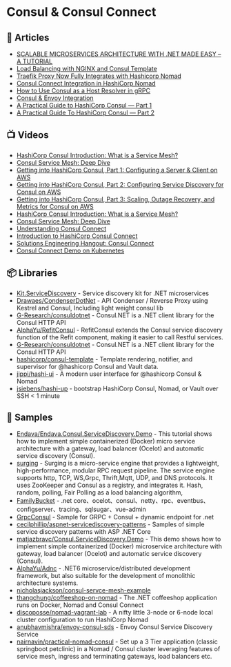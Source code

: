 
# Consul & Consul Connect

## 📕 Articles
- [SCALABLE MICROSERVICES ARCHITECTURE WITH .NET MADE EASY – A TUTORIAL](https://www.endava.com/en/blog/Engineering/2022/Scalable-Microservices-Architecture-with-NET-Made-Easy-a-Tutorial)
- [Load Balancing with NGINX and Consul Template](https://learn.hashicorp.com/tutorials/consul/load-balancing-nginx)
- [Traefik Proxy Now Fully Integrates with Hashicorp Nomad](https://traefik.io/blog/traefik-proxy-fully-integrates-with-hashicorp-nomad/)
- [Consul Connect Integration in HashiCorp Nomad](https://www.hashicorp.com/blog/consul-connect-integration-in-hashicorp-nomad)
- [How to Use Consul as a Host Resolver in gRPC](https://hackernoon.com/how-to-use-consul-as-a-host-resolver-in-grpc)
- [Consul & Envoy Integration](https://stackoverflow.com/questions/59114004/consul-envoy-integration)
- [A Practical Guide to HashiCorp Consul — Part 1](https://medium.com/velotio-perspectives/a-practical-guide-to-hashicorp-consul-part-1-5ee778a7fcf4)
- [A Practical Guide To HashiCorp Consul — Part 2](https://medium.com/velotio-perspectives/a-practical-guide-to-hashicorp-consul-part-2-3c0ebc0351e8)
## 📺 Videos
- [HashiCorp Consul Introduction: What is a Service Mesh?](https://www.youtube.com/watch?v=UpR-3GBTKsk)
- [Consul Service Mesh: Deep Dive](https://www.youtube.com/watch?v=Aq1uTozNajI)
- [Getting into HashiCorp Consul, Part 1: Configuring a Server & Client on AWS](https://www.youtube.com/watch?v=_lIJg0c5les)
- [Getting into HashiCorp Consul, Part 2: Configuring Service Discovery for Consul on AWS](https://www.youtube.com/watch?v=2PUMjq9-dyk)
- [Getting into HashiCorp Consul, Part 3: Scaling, Outage Recovery, and Metrics for Consul on AWS](https://www.youtube.com/watch?v=_lIJg0c5les)
- [HashiCorp Consul Introduction: What is a Service Mesh?](https://www.youtube.com/watch?v=UpR-3GBTKsk)
- [Consul Service Mesh: Deep Dive](https://www.youtube.com/watch?v=Aq1uTozNajI)
- [Understanding Consul Connect](https://www.youtube.com/watch?v=UpR-3GBTKsk)
- [Introduction to HashiCorp Consul Connect](https://www.youtube.com/watch?v=8T8t4-hQY74)
- [Solutions Engineering Hangout: Consul Connect](https://www.youtube.com/watch?v=QGuzMNC7vnc)
- [Consul Connect Demo on Kubernetes](https://www.youtube.com/watch?v=NEEnUnjheI4)

## 📦 Libraries
- [Kit.ServiceDiscovery](https://github.com/Chatham/Kit.ServiceDiscovery) - Service discovery kit for .NET microservices
- [Drawaes/CondenserDotNet](https://github.com/Drawaes/CondenserDotNet) - API Condenser / Reverse Proxy using Kestrel and Consul, Including light weight consul lib
- [G-Research/consuldotnet](https://github.com/G-Research/consuldotnet) - Consul.NET is a .NET client library for the Consul HTTP API
- [AlphaYu/RefitConsul](https://github.com/AlphaYu/RefitConsul) - RefitConsul extends the Consul service discovery function of the Refit component, making it easier to call Restful services.
- [G-Research/consuldotnet](https://github.com/G-Research/consuldotnet) - Consul.NET is a .NET client library for the Consul HTTP API
- [hashicorp/consul-template](https://github.com/hashicorp/consul-template) - Template rendering, notifier, and supervisor for @hashicorp Consul and Vault data.
- [jippi/hashi-ui](https://github.com/jippi/hashi-ui) - A modern user interface for @hashicorp Consul & Nomad
- [jsiebens/hashi-up](https://github.com/jsiebens/hashi-up) - bootstrap HashiCorp Consul, Nomad, or Vault over SSH < 1 minute
## 🚀 Samples
- [Endava/Endava.Consul.ServiceDiscovery.Demo](https://github.com/Endava/Endava.Consul.ServiceDiscovery.Demo) - This tutorial shows how to implement simple containerized (Docker) micro service architecture with a gateway, load balancer (Ocelot) and automatic service discovery (Consul).
- [surging](https://github.com/fanliang11/surging) - Surging is a micro-service engine that provides a lightweight, high-performance, modular RPC request pipeline. The service engine supports http, TCP, WS,Grpc, Thrift,Mqtt, UDP, and DNS protocols. It uses ZooKeeper and Consul as a registry, and integrates it. Hash, random, polling, Fair Polling as a load balancing algorithm,
- [FamilyBucket](https://github.com/q315523275/FamilyBucket) - .net core、ocelot、consul、netty、rpc、eventbus、configserver、tracing、sqlsugar、vue-admin
- [GrpcConsul](https://github.com/pchalamet/GrpcConsul) - Sample for GRPC + Consul + dynamic endpoint for .net
- [cecilphillip/aspnet-servicediscovery-patterns](https://github.com/cecilphillip/aspnet-servicediscovery-patterns) - Samples of simple service discovery patterns with ASP .NET Core
- [matjazbravc/Consul.ServiceDiscovery.Demo](https://github.com/matjazbravc/Consul.ServiceDiscovery.Demo)  - This demo shows how to implement simple containerized (Docker) microservice architecture with gateway, load balancer (Ocelot) and 
automatic service discovery (Consul).
- [AlphaYu/Adnc](https://github.com/AlphaYu/Adnc) - .NET6 microservice/distributed development framework, but also suitable for the development of monolithic architecture systems.
- [nicholasjackson/consul-servce-mesh-example](https://github.com/nicholasjackson/consul-servce-mesh-example)
- [thangchung/coffeeshop-on-nomad](https://github.com/thangchung/coffeeshop-on-nomad) - The .NET coffeeshop application runs on Docker, Nomad and Consul Connect
- [discoposse/nomad-vagrant-lab](https://github.com/discoposse/nomad-vagrant-lab) - A nifty little 3-node or 6-node local cluster configuration to run HashiCorp Nomad
- [anubhavmishra/envoy-consul-sds](https://github.com/anubhavmishra/envoy-consul-sds) - Envoy Consul Service Discovery Service
- [nairnavin/practical-nomad-consul](https://github.com/nairnavin/practical-nomad-consul) - Set up a 3 Tier application (classic springboot petclinic) in a Nomad / Consul cluster leveraging features of service mesh, ingress and terminating gateways, load balancers etc.